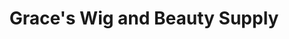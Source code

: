 ---
title: "Grace's Wig and Beauty Supply"
url: /bellefontaine-neighbors/graces-wig-and-beauty-supply/
shop: beauty
---
